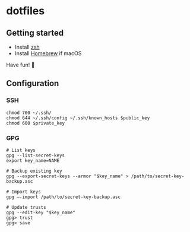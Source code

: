 # dotfiles

## Getting started

- Install [zsh](http://zsh.sourceforge.net/)
- Install [Homebrew](http://brew.sh/) if macOS

Have fun! :wave:

## Configuration

### SSH

```shell
chmod 700 ~/.ssh/
chmod 644 ~/.ssh/config ~/.ssh/known_hosts $public_key
chmod 600 $private_key
```

### GPG

```shell
# List keys
gpg --list-secret-keys
export key_name=NAME

# Backup existing key
gpg --export-secret-keys --armor "$key_name" > /path/to/secret-key-backup.asc

# Import keys
gpg —-import /path/to/secret-key-backup.asc

# Update trusts
gpg --edit-key "$key_name"
gpg> trust
gpg> save
```
